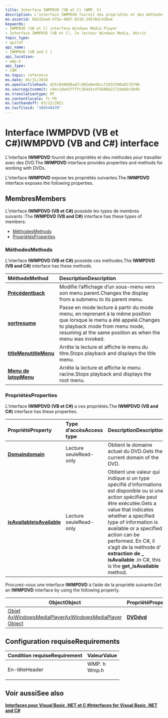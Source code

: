 ```yaml
---
title: Interface IWMPDVD (VB et C) (WMP. h)
description: L’interface IWMPDVD fournit des propriétés et des méthodes pour travailler avec des DVD. l’interface IWMPDVD expose les propriétés suivantes.
ms.assetid: 6bb32eed-475e-4867-8318-34578dc430a4
keywords:
- IWMPDVD (VB et C) interface Windows Media Player
- Interface IWMPDVD (VB et C), le lecteur Windows Media, décrit
topic_type:
- apiref
api_name:
- IWMPDVD (VB and C )
api_location:
- wmp.h
api_type:
- COM
ms.topic: reference
ms.date: 05/31/2018
ms.openlocfilehash: 425c048096ad7cd65e0e48ccf2932f00a817d790
ms.sourcegitcommit: c8ec1ded1ffffc364d3c4f560bb2171da0dc5040
ms.translationtype: MT
ms.contentlocale: fr-FR
ms.lasthandoff: 03/22/2021
ms.locfileid: "106540470"
---
```

# <a name="iwmpdvd-vb-and-c-interface"></a><span data-ttu-id="e01f9-105">Interface IWMPDVD (VB et C#)</span><span class="sxs-lookup"><span data-stu-id="e01f9-105">IWMPDVD (VB and C#) interface</span></span>

<span data-ttu-id="e01f9-106">L’interface **IWMPDVD** fournit des propriétés et des méthodes pour travailler avec des DVD.</span><span class="sxs-lookup"><span data-stu-id="e01f9-106">The **IWMPDVD** interface provides properties and methods for working with DVDs.</span></span>

<span data-ttu-id="e01f9-107">L’interface **IWMPDVD** expose les propriétés suivantes.</span><span class="sxs-lookup"><span data-stu-id="e01f9-107">The **IWMPDVD** interface exposes the following properties.</span></span>

## <a name="members"></a><span data-ttu-id="e01f9-108">Membres</span><span class="sxs-lookup"><span data-stu-id="e01f9-108">Members</span></span>

<span data-ttu-id="e01f9-109">L’interface **IWMPDVD (VB et C#)** possède les types de membres suivants :</span><span class="sxs-lookup"><span data-stu-id="e01f9-109">The **IWMPDVD (VB and C#)** interface has these types of members:</span></span>

-   [<span data-ttu-id="e01f9-110">Méthodes</span><span class="sxs-lookup"><span data-stu-id="e01f9-110">Methods</span></span>](#methods)
-   [<span data-ttu-id="e01f9-111">Propriétés</span><span class="sxs-lookup"><span data-stu-id="e01f9-111">Properties</span></span>](#properties)

### <a name="methods"></a><span data-ttu-id="e01f9-112">Méthodes</span><span class="sxs-lookup"><span data-stu-id="e01f9-112">Methods</span></span>

<span data-ttu-id="e01f9-113">L’interface **IWMPDVD (VB et C#)** possède ces méthodes.</span><span class="sxs-lookup"><span data-stu-id="e01f9-113">The **IWMPDVD (VB and C#)** interface has these methods.</span></span>



| <span data-ttu-id="e01f9-114">Méthode</span><span class="sxs-lookup"><span data-stu-id="e01f9-114">Method</span></span>                                                         | <span data-ttu-id="e01f9-115">Description</span><span class="sxs-lookup"><span data-stu-id="e01f9-115">Description</span></span>                                                                                                     |
|:---------------------------------------------------------------|:----------------------------------------------------------------------------------------------------------------|
| [<span data-ttu-id="e01f9-116">**Précédent**</span><span class="sxs-lookup"><span data-stu-id="e01f9-116">**back**</span></span>](wmplibiwmpdvd-iwmpdvd-back--vb-and-c.md)           | <span data-ttu-id="e01f9-117">Modifie l’affichage d’un sous-menu vers son menu parent.</span><span class="sxs-lookup"><span data-stu-id="e01f9-117">Changes the display from a submenu to its parent menu.</span></span><br/>                                               |
| [<span data-ttu-id="e01f9-118">**sort**</span><span class="sxs-lookup"><span data-stu-id="e01f9-118">**resume**</span></span>](wmplibiwmpdvd-iwmpdvd-resume--vb-and-c.md)       | <span data-ttu-id="e01f9-119">Passe en mode lecture à partir du mode menu, en reprenant à la même position que lorsque le menu a été appelé.</span><span class="sxs-lookup"><span data-stu-id="e01f9-119">Changes to playback mode from menu mode, resuming at the same position as when the menu was invoked.</span></span><br/> |
| [<span data-ttu-id="e01f9-120">**titleMenu**</span><span class="sxs-lookup"><span data-stu-id="e01f9-120">**titleMenu**</span></span>](wmplibiwmpdvd-iwmpdvd-titlemenu--vb-and-c.md) | <span data-ttu-id="e01f9-121">Arrête la lecture et affiche le menu du titre.</span><span class="sxs-lookup"><span data-stu-id="e01f9-121">Stops playback and displays the title menu.</span></span><br/>                                                          |
| [<span data-ttu-id="e01f9-122">**Menu de la**</span><span class="sxs-lookup"><span data-stu-id="e01f9-122">**topMenu**</span></span>](wmplibiwmpdvd-iwmpdvd-topmenu--vb-and-c.md)     | <span data-ttu-id="e01f9-123">Arrête la lecture et affiche le menu racine.</span><span class="sxs-lookup"><span data-stu-id="e01f9-123">Stops playback and displays the root menu.</span></span><br/>                                                           |



 

### <a name="properties"></a><span data-ttu-id="e01f9-124">Propriétés</span><span class="sxs-lookup"><span data-stu-id="e01f9-124">Properties</span></span>

<span data-ttu-id="e01f9-125">L’interface **IWMPDVD (VB et C#)** a ces propriétés.</span><span class="sxs-lookup"><span data-stu-id="e01f9-125">The **IWMPDVD (VB and C#)** interface has these properties.</span></span>



| <span data-ttu-id="e01f9-126">Propriété</span><span class="sxs-lookup"><span data-stu-id="e01f9-126">Property</span></span>                                                            | <span data-ttu-id="e01f9-127">Type d’accès</span><span class="sxs-lookup"><span data-stu-id="e01f9-127">Access type</span></span>          | <span data-ttu-id="e01f9-128">Description</span><span class="sxs-lookup"><span data-stu-id="e01f9-128">Description</span></span>                                                                                                                                                                          |
|:--------------------------------------------------------------------|:---------------------|:-------------------------------------------------------------------------------------------------------------------------------------------------------------------------------------|
| [<span data-ttu-id="e01f9-129">**Domain**</span><span class="sxs-lookup"><span data-stu-id="e01f9-129">**domain**</span></span>](wmplibiwmpdvd-iwmpdvd-domain--vb-and-c.md)<br/> | <span data-ttu-id="e01f9-130">Lecture seule</span><span class="sxs-lookup"><span data-stu-id="e01f9-130">Read-only</span></span><br/> | <span data-ttu-id="e01f9-131">Obtient le domaine actuel du DVD.</span><span class="sxs-lookup"><span data-stu-id="e01f9-131">Gets the current domain of the DVD.</span></span><br/>                                                                                                                                       |
| [<span data-ttu-id="e01f9-132">**isAvailable**</span><span class="sxs-lookup"><span data-stu-id="e01f9-132">**isAvailable**</span></span>](iwmpdvd-isavailable--vb-and-c.md)<br/>     | <span data-ttu-id="e01f9-133">Lecture seule</span><span class="sxs-lookup"><span data-stu-id="e01f9-133">Read-only</span></span><br/> | <span data-ttu-id="e01f9-134">Obtient une valeur qui indique si un type spécifié d’informations est disponible ou si une action spécifiée peut être exécutée.</span><span class="sxs-lookup"><span data-stu-id="e01f9-134">Gets a value that indicates whether a specified type of information is available or a specified action can be performed.</span></span> <span data-ttu-id="e01f9-135">En C#, il s’agit de la méthode d' **extraction de \_ isAvailable** .</span><span class="sxs-lookup"><span data-stu-id="e01f9-135">In C#, this is the **get\_isAvailable** method.</span></span><br/> |



 

<span data-ttu-id="e01f9-136">Procurez-vous une interface **IWMPDVD** à l’aide de la propriété suivante.</span><span class="sxs-lookup"><span data-stu-id="e01f9-136">Get an **IWMPDVD** interface by using the following property.</span></span>



| <span data-ttu-id="e01f9-137">Object</span><span class="sxs-lookup"><span data-stu-id="e01f9-137">Object</span></span>                                                                   | <span data-ttu-id="e01f9-138">Propriété</span><span class="sxs-lookup"><span data-stu-id="e01f9-138">Property</span></span>                                                   |
|--------------------------------------------------------------------------|------------------------------------------------------------|
| [<span data-ttu-id="e01f9-139">Objet AxWindowsMediaPlayer</span><span class="sxs-lookup"><span data-stu-id="e01f9-139">AxWindowsMediaPlayer Object</span></span>](axwindowsmediaplayer-object--vb-and-c.md) | [<span data-ttu-id="e01f9-140">**DVD**</span><span class="sxs-lookup"><span data-stu-id="e01f9-140">**dvd**</span></span>](axwmplib-axwindowsmediaplayer-dvd--vb-and-c.md) |



 

## <a name="requirements"></a><span data-ttu-id="e01f9-141">Configuration requise</span><span class="sxs-lookup"><span data-stu-id="e01f9-141">Requirements</span></span>



| <span data-ttu-id="e01f9-142">Condition requise</span><span class="sxs-lookup"><span data-stu-id="e01f9-142">Requirement</span></span> | <span data-ttu-id="e01f9-143">Valeur</span><span class="sxs-lookup"><span data-stu-id="e01f9-143">Value</span></span> |
|-------------------|----------------------------------------------------------------------------------|
| <span data-ttu-id="e01f9-144">En-tête</span><span class="sxs-lookup"><span data-stu-id="e01f9-144">Header</span></span><br/> | <dl> <span data-ttu-id="e01f9-145"><dt>WMP. h</dt></span><span class="sxs-lookup"><span data-stu-id="e01f9-145"><dt>Wmp.h</dt></span></span> </dl> |



## <a name="see-also"></a><span data-ttu-id="e01f9-146">Voir aussi</span><span class="sxs-lookup"><span data-stu-id="e01f9-146">See also</span></span>

<dl> <dt>

[<span data-ttu-id="e01f9-147">**Interfaces pour Visual Basic .NET et C #**</span><span class="sxs-lookup"><span data-stu-id="e01f9-147">**Interfaces for Visual Basic .NET and C#**</span></span>](interfaces-for-visual-basic--net-and-c.md)
</dt> </dl>

 

 





